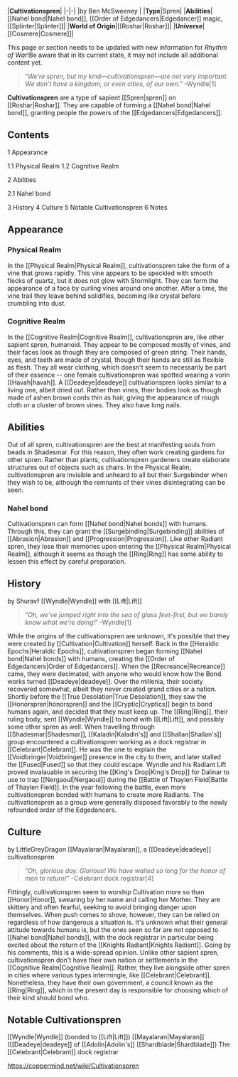 |**Cultivationspren**|
|-|-|
|by  Ben McSweeney |
|**Type**|Spren|
|**Abilities**|[[Nahel bond\|Nahel bond]], [[Order of Edgedancers\|Edgedancer]] magic, [[Splinter\|Splinter]]|
|**World of Origin**|[[Roshar\|Roshar]]|
|**Universe**|[[Cosmere\|Cosmere]]|

This page or section needs to be updated with new information for *Rhythm of War*!Be aware that in its current state, it may not include all additional content yet.

>“*We're spren, but my kind—cultivationspren—are not very important. We don’t have a kingdom, or even cities, of our own.*”
\-Wyndle[1]


**Cultivationspren** are a type of sapient [[Spren\|spren]] on [[Roshar\|Roshar]]. They are capable of forming a [[Nahel bond\|Nahel bond]], granting people the powers of the [[Edgedancers\|Edgedancers]].

## Contents

1 Appearance

1.1 Physical Realm
1.2 Cognitive Realm


2 Abilities

2.1 Nahel bond


3 History
4 Culture
5 Notable Cultivationspren
6 Notes


## Appearance
### Physical Realm
In the [[Physical Realm\|Physical Realm]], cultivationspren take the form of a vine that grows rapidly. This vine appears to be speckled with smooth flecks of quartz, but it does not glow with Stormlight. They can form the appearance of a face by curling vines around one another. After a time, the vine trail they leave behind solidifies, becoming like crystal before crumbling into dust.

### Cognitive Realm
In the [[Cognitive Realm\|Cognitive Realm]], cultivationspren are, like other sapient spren, humanoid. They appear to be composed mostly of vines, and their faces look as though they are composed of green string. Their hands, eyes, and teeth are made of crystal, though their hands are still as flexible as flesh.
They all wear clothing, which doesn't seem to necessarily be part of their essence -- one female cultivationspren was spotted wearing a vorin [[Havah\|havah]].
A [[Deadeye\|deadeye]] cultivationspren looks similar to a living one, albeit dried out. Rather than vines, their bodies look as though made of ashen brown cords thin as hair, giving the appearance of rough cloth or a cluster of brown vines. They also have long nails.

## Abilities
Out of all spren, cultivationspren are the best at manifesting souls from beads in Shadesmar. For this reason, they often work creating gardens for other spren. Rather than plants, cultivationspren gardeners create elaborate structures out of objects such as chairs.
In the Physical Realm, cultivationspren are invisible and unheard to all but their Surgebinder when they wish to be, although the remnants of their vines disintegrating can be seen.

### Nahel bond
Cultivationspren can form [[Nahel bond\|Nahel bonds]] with humans. Through this, they can grant the [[Surgebinding\|Surgebinding]] abilities of [[Abrasion\|Abrasion]] and [[Progression\|Progression]]. Like other Radiant spren, they lose their memories upon entering the [[Physical Realm\|Physical Realm]], although it seems as though the [[Ring\|Ring]] has some ability to lessen this effect by careful preparation.

## History
 by  Shuravf  [[Wyndle\|Wyndle]] with [[Lift\|Lift]]
>“*Oh, we've jumped right into the sea of glass feet-first, but we barely know what we’re doing!*”
\-Wyndle[1]


While the origins of the cultivationspren are unknown, it's possible that they were created by [[Cultivation\|Cultivation]] herself. Back in the [[Heraldic Epochs\|Heraldic Epochs]], cultivationspren began forming [[Nahel bond\|Nahel bonds]] with humans, creating the [[Order of Edgedancers\|Order of Edgedancers]]. When the [[Recreance\|Recreance]] came, they were decimated, with anyone who would know how the Bond works turned [[Deadeye\|deadeye]]. Over the millenia, their society recovered somewhat, albeit they never created grand cities or a nation.
Shortly before the [[True Desolation\|True Desolation]], they saw the [[Honorspren\|honorspren]] and the [[Cryptic\|Cryptics]] begin to bond humans again, and decided that they must keep up. The [[Ring\|Ring]], their ruling body, sent [[Wyndle\|Wyndle]] to bond with [[Lift\|Lift]], and possibly some other spren as well.
When travelling through [[Shadesmar\|Shadesmar]], [[Kaladin\|Kaladin's]] and [[Shallan\|Shallan's]] group encountered a cultivationspren working as a dock registrar in [[Celebrant\|Celebrant]]. He was the one to explain the [[Voidbringer\|Voidbringer]] presence in the city to them, and later stalled the [[Fused\|Fused]] so that they could escape. Wyndle and his Radiant Lift proved invalauable in securing the [[King's Drop\|King's Drop]] for Dalinar to use to trap [[Nergaoul\|Nergaoul]] during the [[Battle of Thaylen Field\|Battle of Thaylen Field]].
In the year following the battle, even more cultivationspren bonded with humans to create more Radiants. The cultivationspren as a group were generally disposed favorably to the newly refounded order of the Edgedancers.

## Culture
 by  LittleGreyDragon  [[Mayalaran\|Mayalaran]], a [[Deadeye\|deadeye]] cultivationspren
>“*Oh, glorious day. Glorious! We have waited so long for the honor of men to return!*”
\-Celebrant dock registrar[4]


Fittingly, cultivationspren seem to worship Cultivation more so than [[Honor\|Honor]], swearing by her name and calling her Mother. They are skittery and often fearful, seeking to avoid bringing danger upon themselves. When push comes to shove, however, they can be relied on regardless of how dangerous a situation is.
It's unknown what their general attitude towards humans is, but the ones seen so far are not opposed to [[Nahel bond\|Nahel bonds]], with the dock registrar in particular being excited about the return of the [[Knights Radiant\|Knights Radiant]]. Going by his comments, this is a wide-spread opinion.
Unlike other sapient spren, cultivationspren don't have their own nation or settlements in the [[Cognitive Realm\|Cognitive Realm]]. Rather, they live alongside other spren in cities where various types intermingle, like [[Celebrant\|Celebrant]]. Nonetheless, they have their own government, a council known as the [[Ring\|Ring]], which in the present day is responsible for choosing which of their kind should bond who.

## Notable Cultivationspren
[[Wyndle\|Wyndle]] (bonded to [[Lift\|Lift]])
[[Mayalaran\|Mayalaran]] ([[Deadeye\|deadeye]] of [[Adolin\|Adolin's]] [[Shardblade\|Shardblade]])
The [[Celebrant\|Celebrant]] dock registrar


https://coppermind.net/wiki/Cultivationspren